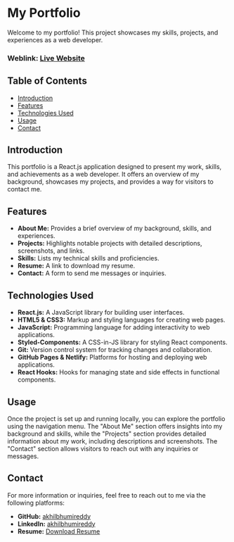 # My Portfolio

Welcome to my portfolio! This project showcases my skills, projects, and experiences as a web developer.

### Weblink: [Live Website](https://github.com/akhilbhumireddy/portfolio.git)

## Table of Contents

- [Introduction](#introduction)
- [Features](#features)
- [Technologies Used](#technologies-used)
- [Usage](#usage)
- [Contact](#contact)

## Introduction

This portfolio is a React.js application designed to present my work, skills, and achievements as a web developer. It offers an overview of my background, showcases my projects, and provides a way for visitors to contact me.

## Features

- **About Me:** Provides a brief overview of my background, skills, and experiences.
- **Projects:** Highlights notable projects with detailed descriptions, screenshots, and links.
- **Skills:** Lists my technical skills and proficiencies.
- **Resume:** A link to download my resume.
- **Contact:** A form to send me messages or inquiries.

## Technologies Used

- **React.js:** A JavaScript library for building user interfaces.
- **HTML5 & CSS3:** Markup and styling languages for creating web pages.
- **JavaScript:** Programming language for adding interactivity to web applications.
- **Styled-Components:** A CSS-in-JS library for styling React components.
- **Git:** Version control system for tracking changes and collaboration.
- **GitHub Pages & Netlify:** Platforms for hosting and deploying web applications.
- **React Hooks:** Hooks for managing state and side effects in functional components.

## Usage

Once the project is set up and running locally, you can explore the portfolio using the navigation menu. The "About Me" section offers insights into my background and skills, while the "Projects" section provides detailed information about my work, including descriptions and screenshots. The "Contact" section allows visitors to reach out with any inquiries or messages.

## Contact

For more information or inquiries, feel free to reach out to me via the following platforms:

- **GitHub:** [akhilbhumireddy](https://github.com/akhilbhumireddy)
- **LinkedIn:** [akhilbhumireddy](www.linkedin.com/in/akhil-reddy-bhumireddy)
- **Resume:** [Download Resume](https://drive.google.com/file/d/1jGRGqDlci6S9GS8avo4uXlTX4OXiWhiP/view?usp=sharing)

